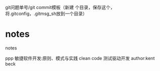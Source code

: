 git问题单号/git commit模板（新建 个目录，保存这个，将.gitconfig，.gitmsg_sh放到一个目录）


# notes
notes

ppp 敏捷软件开发:原则、模式与实践
clean code
测试驱动开发 author:kent beck

































